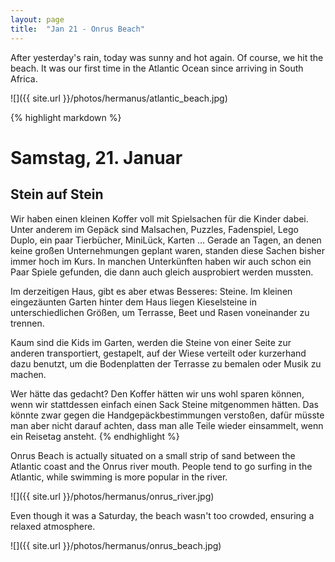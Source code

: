 ```yaml
---
layout: page
title:  "Jan 21 - Onrus Beach"
---
```


After yesterday's rain, today was sunny and hot again. Of course, we hit the beach. It was our first time in the Atlantic Ocean since arriving in South Africa.

![]({{ site.url }}/photos/hermanus/atlantic_beach.jpg)

{% highlight markdown %}
# Samstag, 21. Januar
## Stein auf Stein

Wir haben einen kleinen Koffer voll mit Spielsachen für die Kinder dabei. Unter anderem im Gepäck sind Malsachen, Puzzles, Fadenspiel, Lego Duplo, ein paar Tierbücher, MiniLück, Karten ... Gerade an Tagen, an denen keine großen Unternehmungen geplant waren, standen diese Sachen bisher immer hoch im Kurs. In manchen Unterkünften haben wir auch schon ein Paar Spiele gefunden, die dann auch gleich ausprobiert werden mussten.

Im derzeitigen Haus, gibt es aber etwas Besseres: Steine. Im kleinen eingezäunten Garten hinter dem Haus liegen Kieselsteine in unterschiedlichen Größen, um Terrasse, Beet und Rasen voneinander zu trennen.

Kaum sind die Kids im Garten, werden die Steine von einer Seite zur anderen transportiert, gestapelt, auf der Wiese verteilt oder kurzerhand dazu benutzt, um die Bodenplatten der Terrasse zu bemalen oder Musik zu machen.

Wer hätte das gedacht? Den Koffer hätten wir uns wohl sparen können, wenn wir stattdessen einfach einen Sack Steine mitgenommen hätten. Das könnte zwar gegen die Handgepäckbestimmungen verstoßen, dafür müsste man aber nicht darauf achten, dass man alle Teile wieder einsammelt, wenn ein Reisetag ansteht.
{% endhighlight %}

Onrus Beach is actually situated on a small strip of sand between the Atlantic coast and the Onrus river mouth. People tend to go surfing in the Atlantic, while swimming is more popular in the river.

![]({{ site.url }}/photos/hermanus/onrus_river.jpg)

Even though it was a Saturday, the beach wasn't too crowded, ensuring a relaxed atmosphere.

![]({{ site.url }}/photos/hermanus/onrus_beach.jpg)
